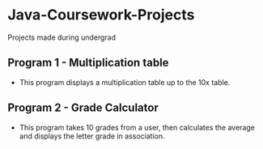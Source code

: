 # Java-Coursework-Projects
Projects made during undergrad
## Program 1 - Multiplication table
  - This program displays a multiplication table up to the 10x table.
  
## Program 2 - Grade Calculator
  - This program takes 10 grades from a user, then calculates the average and displays the letter grade in association. 
